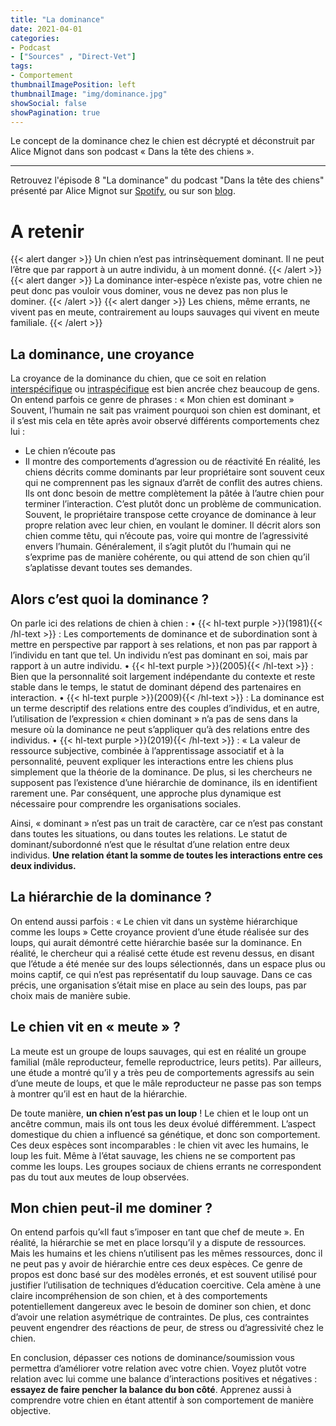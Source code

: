 ```yaml
---
title: "La dominance"
date: 2021-04-01
categories:
- Podcast
- ["Sources" , "Direct-Vet"]
tags:
- Comportement
thumbnailImagePosition: left
thumbnailImage: "img/dominance.jpg"
showSocial: false
showPagination: true
---
```


Le concept de la dominance chez le chien est décrypté et déconstruit par Alice Mignot dans son podcast « Dans la tête des chiens ».
<!--more-->
---
Retrouvez l'épisode 8 "La dominance" du podcast "Dans la tête des chiens" présenté par Alice Mignot sur [Spotify](https://open.spotify.com/episode/631POHPOU3UUHhgfSXLmJl?si=a1cfffbe00784f06), ou sur son [blog](https://comportementcanin.blog/2021/04/29/episode-8-la-dominance/).

# A retenir
{{< alert danger >}}
Un chien n’est pas intrinsèquement dominant. Il ne peut l’être que par rapport à un autre individu, à un moment donné.
{{< /alert >}}
{{< alert danger >}}
La dominance inter-espèce n’existe pas, votre chien ne peut donc pas vouloir vous dominer, vous ne devez pas non plus le dominer.
{{< /alert >}}
{{< alert danger >}}
Les chiens, même errants, ne vivent pas en meute, contrairement au loups sauvages qui vivent en meute familiale.
{{< /alert >}}


## La dominance, une croyance

La croyance de la dominance du chien, que ce soit en relation [interspécifique](https://www.leblogcanin.fr/2022/vocabulaire/) ou [intraspécifique](https://www.leblogcanin.fr/2022/vocabulaire/) est bien ancrée chez beaucoup de gens. 
On entend parfois ce genre de phrases :
« Mon chien est dominant »
Souvent, l’humain ne sait pas vraiment pourquoi son chien est dominant, et il s’est mis cela en tête après avoir observé différents comportements chez lui :
-	Le chien n’écoute pas
-	 Il montre des comportements d’agression ou de réactivité
En réalité, les chiens décrits comme dominants par leur propriétaire sont souvent ceux qui ne comprennent pas les signaux d’arrêt de conflit des autres chiens. Ils ont donc besoin de mettre complètement la pâtée à l’autre chien pour terminer l’interaction. C’est plutôt donc un problème de communication.
Souvent, le propriétaire transpose cette croyance de dominance à leur propre relation avec leur chien, en voulant le dominer. Il décrit alors son chien comme têtu, qui n’écoute pas, voire qui montre de l’agressivité envers l’humain. Généralement, il s’agit plutôt du l’humain qui ne s’exprime pas de manière cohérente, ou qui attend de son chien qu’il s’aplatisse devant toutes ses demandes.

## Alors c’est quoi la dominance ?

On parle ici des relations de chien à chien :
•	{{< hl-text purple >}}(1981){{< /hl-text >}} : Les comportements de dominance et de subordination sont à mettre en perspective par rapport à ses relations, et non pas par rapport à l’individu en tant que tel. Un individu n’est pas dominant en soi, mais par rapport à un autre individu.
•	{{< hl-text purple >}}(2005){{< /hl-text >}} : Bien que la personnalité soit largement indépendante du contexte et reste stable dans le temps, le statut de dominant dépend des partenaires en interaction.
•	{{< hl-text purple >}}(2009){{< /hl-text >}} : La dominance est un terme descriptif des relations entre des couples d’individus, et en autre, l’utilisation de l’expression « chien dominant » n’a pas de sens dans la mesure où la dominance ne peut s’appliquer qu’à des relations entre des individus.
•	{{< hl-text purple >}}(2019){{< /hl-text >}} : « La valeur de ressource subjective, combinée à l’apprentissage associatif et à la personnalité, peuvent expliquer les interactions entre les chiens plus simplement que la théorie de la dominance. De plus, si les chercheurs ne supposent pas l’existence d’une hiérarchie de dominance, ils en identifient rarement une. Par conséquent, une approche plus dynamique est nécessaire pour comprendre les organisations sociales.

Ainsi, « dominant » n’est pas un trait de caractère, car ce n’est pas constant dans toutes les situations, ou dans toutes les relations. Le statut de dominant/subordonné n’est que le résultat d’une relation entre deux individus. **Une relation étant la somme de toutes les interactions entre ces deux individus.**

## La hiérarchie de la dominance ?

On entend aussi parfois : 
« Le chien vit dans un système hiérarchique comme les loups »
Cette croyance provient d’une étude réalisée sur des loups, qui aurait démontré cette hiérarchie basée sur la dominance. 
En réalité, le chercheur qui a réalisé cette étude est revenu dessus, en disant que l’étude a été menée sur des loups sélectionnés, dans un espace plus ou moins captif, ce qui n’est pas représentatif du loup sauvage. Dans ce cas précis, une organisation s’était mise en place au sein des loups, pas par choix mais de manière subie.

## Le chien vit en « meute » ?

La meute est un groupe de loups sauvages, qui est en réalité un groupe familial (mâle reproducteur, femelle reproductrice, leurs petits). Par ailleurs, une étude a montré qu’il y a très peu de comportements agressifs au sein d’une meute de loups, et que le mâle reproducteur ne passe pas son temps à montrer qu’il est en haut de la hiérarchie.

De toute manière, **un chien n’est pas un loup** ! Le chien et le loup ont un ancêtre commun, mais ils ont tous les deux évolué différemment. L’aspect domestique du chien a influencé sa génétique, et donc son comportement. Ces deux espèces sont incomparables : le chien vit avec les humains, le loup les fuit.
Même à l’état sauvage, les chiens ne se comportent pas comme les loups. Les groupes sociaux de chiens errants ne correspondent pas du tout aux meutes de loup observées.

## Mon chien peut-il me dominer ?

On entend parfois qu’«Il faut s’imposer en tant que chef de meute ». 
En réalité, la hiérarchie se met en place lorsqu’il y a dispute de ressources. Mais les humains et les chiens n’utilisent pas les mêmes ressources, donc il ne peut pas y avoir de hiérarchie entre ces deux espèces. 
Ce genre de propos est donc basé sur des modèles erronés, et est souvent utilisé pour justifier l’utilisation de techniques d’éducation coercitive. Cela amène à une claire incompréhension de son chien, et à des comportements potentiellement dangereux avec le besoin de dominer son chien, et donc d’avoir une relation asymétrique de contraintes. De plus, ces contraintes peuvent engendrer des réactions de peur, de stress ou d’agressivité chez le chien.

En conclusion, dépasser ces notions de dominance/soumission vous permettra d’améliorer votre relation avec votre chien. Voyez plutôt votre relation avec lui comme une balance d’interactions positives et négatives : **essayez de faire pencher la balance du bon côté**. Apprenez aussi à comprendre votre chien en étant attentif à son comportement de manière objective.

